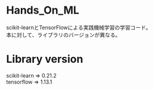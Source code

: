 # Hands_On_ML

scikit-learnとTensorFlowによる実践機械学習の学習コード。  
本に対して、ライブラリのバージョンが異なる。  

# Library version

scikit-learn => 0.21.2  
tensorflow => 1.13.1

